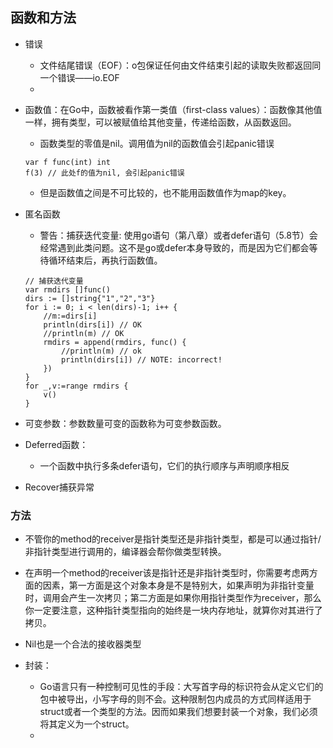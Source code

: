 ## 函数和方法

- 错误
    - 文件结尾错误（EOF）：o包保证任何由文件结束引起的读取失败都返回同一个错误——io.EOF
    -

- 函数值：在Go中，函数被看作第一类值（first-class values）：函数像其他值一样，拥有类型，可以被赋值给其他变量，传递给函数，从函数返回。

    - 函数类型的零值是nil。调用值为nil的函数值会引起panic错误
    ```
    var f func(int) int
    f(3) // 此处f的值为nil, 会引起panic错误
    ```
    - 但是函数值之间是不可比较的，也不能用函数值作为map的key。

- 匿名函数
    - 警告：捕获迭代变量:
      使用go语句（第八章）或者defer语句（5.8节）会经常遇到此类问题。这不是go或defer本身导致的，而是因为它们都会等待循环结束后，再执行函数值。

    ```
	// 捕获迭代变量
	var rmdirs []func()
	dirs := []string{"1","2","3"}
	for i := 0; i < len(dirs)-1; i++ {
		//m:=dirs[i]
		println(dirs[i]) // OK
		//println(m) // OK
		rmdirs = append(rmdirs, func() {
			//println(m) // ok
			println(dirs[i]) // NOTE: incorrect!
		})
	}
	for _,v:=range rmdirs {
		v()
    }

  ```

- 可变参数：参数数量可变的函数称为可变参数函数。

- Deferred函数：
  - 一个函数中执行多条defer语句，它们的执行顺序与声明顺序相反
- Recover捕获异常  

### 方法

- 不管你的method的receiver是指针类型还是非指针类型，都是可以通过指针/非指针类型进行调用的，编译器会帮你做类型转换。
- 在声明一个method的receiver该是指针还是非指针类型时，你需要考虑两方面的因素，第一方面是这个对象本身是不是特别大，如果声明为非指针变量时，调用会产生一次拷贝；第二方面是如果你用指针类型作为receiver，那么你一定要注意，这种指针类型指向的始终是一块内存地址，就算你对其进行了拷贝。

- Nil也是一个合法的接收器类型

- 封装：
  - Go语言只有一种控制可见性的手段：大写首字母的标识符会从定义它们的包中被导出，小写字母的则不会。这种限制包内成员的方式同样适用于struct或者一个类型的方法。因而如果我们想要封装一个对象，我们必须将其定义为一个struct。
  - 